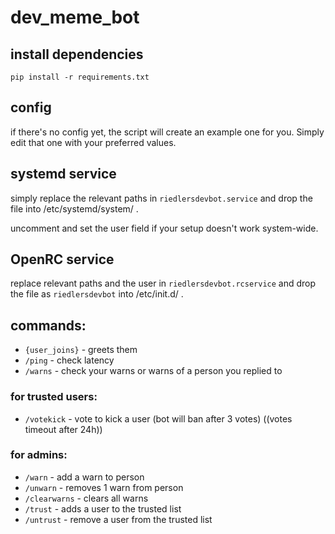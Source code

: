 # dev_meme_bot

## install dependencies

```shell
pip install -r requirements.txt
```

## config
if there's no config yet, the script will create an example one for you. Simply edit that one with your preferred values.

## systemd service
simply replace the relevant paths in `riedlersdevbot.service` and drop the file into /etc/systemd/system/ .

uncomment and set the user field if your setup doesn't work system-wide.

## OpenRC service
replace relevant paths and the user in `riedlersdevbot.rcservice` and drop the file as `riedlersdevbot` into /etc/init.d/ .

## commands:

- `{user_joins}` - greets them
- `/ping` - check latency
- `/warns` - check your warns or warns of a person you replied to

### for trusted users:

- `/votekick` - vote to kick a user (bot will ban after 3 votes) ((votes timeout after 24h))

### for admins:

- `/warn` - add a warn to person
- `/unwarn` - removes 1 warn from person
- `/clearwarns` - clears all warns
- `/trust` - adds a user to the trusted list
- `/untrust` - remove a user from the trusted list
